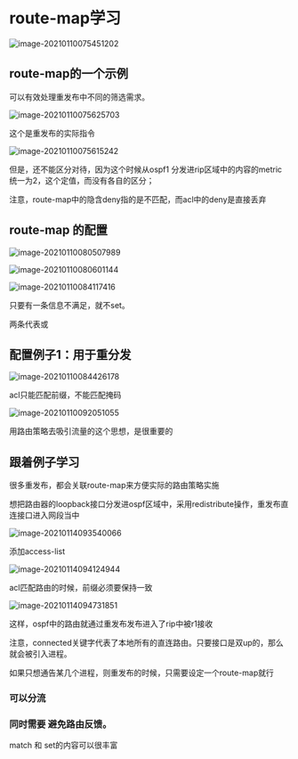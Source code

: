 # route-map学习

![image-20210110075451202](route-map%E5%AD%A6%E4%B9%A0.assets/image-20210110075451202.png)

## route-map的一个示例

可以有效处理重发布中不同的筛选需求。

![image-20210110075625703](route-map%E5%AD%A6%E4%B9%A0.assets/image-20210110075625703.png)

这个是重发布的实际指令

![image-20210110075615242](route-map%E5%AD%A6%E4%B9%A0.assets/image-20210110075615242.png)

但是，还不能区分对待，因为这个时候从ospf1 分发进rip区域中的内容的metric统一为2，这个定值，而没有各自的区分；

注意，route-map中的隐含deny指的是不匹配，而acl中的deny是直接丢弃

## route-map 的配置

![image-20210110080507989](route-map%E5%AD%A6%E4%B9%A0.assets/image-20210110080507989.png)

![image-20210110080601144](route-map%E5%AD%A6%E4%B9%A0.assets/image-20210110080601144.png)

![image-20210110084117416](route-map%E5%AD%A6%E4%B9%A0.assets/image-20210110084117416.png)

只要有一条信息不满足，就不set。

两条代表或

## 配置例子1：用于重分发

![image-20210110084426178](route-map%E5%AD%A6%E4%B9%A0.assets/image-20210110084426178.png)

acl只能匹配前缀，不能匹配掩码

![image-20210110092051055](route-map%E5%AD%A6%E4%B9%A0.assets/image-20210110092051055.png)

用路由策略去吸引流量的这个思想，是很重要的

## 跟着例子学习

很多重发布，都会关联route-map来方便实际的路由策略实施

想把路由器的loopback接口分发进ospf区域中，采用redistribute操作，重发布直连接口进入网段当中

![image-20210114093540066](route-map%E5%AD%A6%E4%B9%A0.assets/image-20210114093540066.png)

添加access-list

![image-20210114094124944](route-map%E5%AD%A6%E4%B9%A0.assets/image-20210114094124944.png)

acl匹配路由的时候，前缀必须要保持一致



![image-20210114094731851](route-map%E5%AD%A6%E4%B9%A0.assets/image-20210114094731851.png)

这样，ospf中的路由就通过重发布发布进入了rip中被r1接收

注意，connected关键字代表了本地所有的直连路由。只要接口是双up的，那么就会被引入进程。

如果只想通告某几个进程，则重发布的时候，只需要设定一个route-map就行



### 可以分流



### 同时需要 避免路由反馈。

match 和 set的内容可以很丰富



